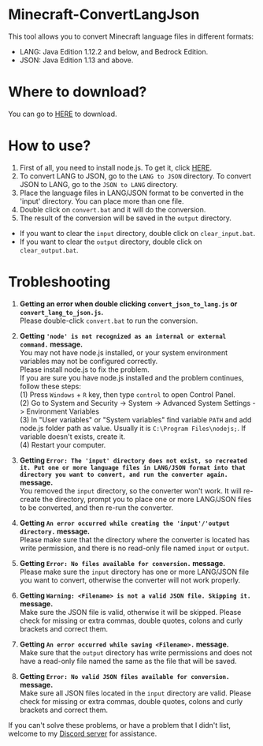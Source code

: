 # Minecraft-ConvertLangJson
This tool allows you to convert Minecraft language files in different formats:  
- LANG: Java Edition 1.12.2 and below, and Bedrock Edition.  
- JSON: Java Edition 1.13 and above.  

# Where to download?
You can go to [HERE](https://github.com/YutaYamamoto212/Minecraft-ConvertLangJson/releases) to download.

# How to use?
1. First of all, you need to install node.js. To get it, click [HERE](https://nodejs.org/).  
2. To convert LANG to JSON, go to the `LANG to JSON` directory. To convert JSON to LANG, go to the `JSON to LANG` directory.
3. Place the language files in LANG/JSON format to be converted in the 'input' directory. You can place more than one file. 
4. Double click on `convert.bat` and it will do the conversion.
5. The result of the conversion will be saved in the `output` directory.

- If you want to clear the `input` directory, double click on `clear_input.bat`.
- If you want to clear the `output` directory, double click on `clear_output.bat`.

# Trobleshooting
1. **Getting an error when double clicking `convert_json_to_lang.js` or `convert_lang_to_json.js`.**  
Please double-click `convert.bat` to run the conversion.

2. **Getting `'node' is not recognized as an internal or external command.` message.**  
You may not have node.js installed, or your system environment variables may not be configured correctly.  
Please install node.js to fix the problem.  
If you are sure you have node.js installed and the problem continues, follow these steps:  
(1) Press `Windows` + `R` key, then type `control` to open Control Panel.  
(2) Go to System and Security -> System -> Advanced System Settings -> Environment Variables  
(3) In "User variables" or "System variables" find variable `PATH` and add node.js folder path as value. Usually it is `C:\Program Files\nodejs;`. If variable doesn't exists, create it.  
(4) Restart your computer.  

3. **Getting `Error: The 'input' directory does not exist, so recreated it. Put one or more language files in LANG/JSON format into that directory you want to convert, and run the converter again.` message.**  
You removed the `input` directory, so the converter won't work. It will re-create the directory, prompt you to place one or more LANG/JSON files to be converted, and then re-run the converter.

4. **Getting `An error occurred while creating the 'input'/'output directory.` message.**  
Please make sure that the directory where the converter is located has write permission, and there is no read-only file named `input` or `output`.

5. **Getting `Error: No files available for conversion.` message.**  
Please make sure the `input` directory has one or more LANG/JSON file you want to convert, otherwise the converter will not work properly.

6. **Getting `Warning: <Filename> is not a valid JSON file. Skipping it.` message.**  
Make sure the JSON file is valid, otherwise it will be skipped. Please check for missing or extra commas, double quotes, colons and curly brackets and correct them.

7. **Getting `An error occurred while saving <Filename>.` message.**  
Make sure that the `output` directory has write permissions and does not have a read-only file named the same as the file that will be saved.

8. **Getting `Error: No valid JSON files available for conversion.` message.**  
Make sure all JSON files located in the `input` directory are valid. Please check for missing or extra commas, double quotes, colons and curly brackets and correct them.

If you can't solve these problems, or have a problem that I didn't list, welcome to my [Discord server](https://discord.gg/tqzdEaBAcn) for assistance.
